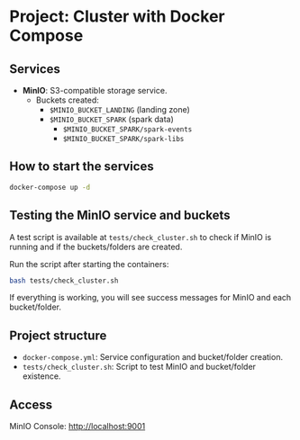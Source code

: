 # Project: Cluster with Docker Compose

## Services

- **MinIO**: S3-compatible storage service.
  - Buckets created:
    - `$MINIO_BUCKET_LANDING` (landing zone)
    - `$MINIO_BUCKET_SPARK` (spark data)
      - `$MINIO_BUCKET_SPARK/spark-events`
      - `$MINIO_BUCKET_SPARK/spark-libs`

## How to start the services

```bash
docker-compose up -d
```

## Testing the MinIO service and buckets

A test script is available at `tests/check_cluster.sh` to check if MinIO is running and if the buckets/folders are created.

Run the script after starting the containers:

```bash
bash tests/check_cluster.sh
```

If everything is working, you will see success messages for MinIO and each bucket/folder.

## Project structure

- `docker-compose.yml`: Service configuration and bucket/folder creation.
- `tests/check_cluster.sh`: Script to test MinIO and bucket/folder existence.

## Access

MinIO Console: [http://localhost:9001](http://localhost:9001)